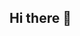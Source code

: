 ## Hi there 👋

<!--
**lmortiz11/lmortiz11** is a ✨ _special_ ✨ repository because its `README.md` (this file) appears on your GitHub profile.

Física de la universidad de los Andes con maestría en física de la universidad de Bologna, con experiencia en análisis,
manejo, modelación, visualización y clasificación de datos y machine learning. He desarrollado software en C++ y
Python para la búsqueda de nuevas partículas utilizando la teoría de campo efectivo. He desarrollado modelos
predictivos basados en multiples variables, utilizando librerías de Python como scipy, keras, sklearn, entre otras.
Creativa, innovadora con aptitud para trabajar en equipo, habilidades de comunicación oral y escrita. Interesada en
una oportunidad de laboral en Data science, Machine learning, desarrollador de Python y áreas relacionadas

### Skills
Python (pandas, numpy, matplotlib) / Python for Data Science: tensorflow, numpy, pandas, matplotlib,
keras, sklearn / C ++ / Algoritmos de machine learning / SQL


